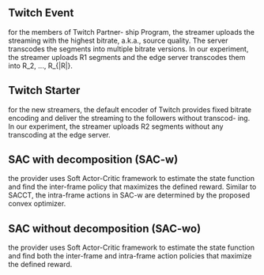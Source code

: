 ## Twitch Event

for the members of Twitch Partner- ship Program, the streamer uploads the streaming with the highest bitrate, a.k.a., source quality. The server transcodes the segments into multiple bitrate versions. In our experiment, the streamer uploads R1 segments and the edge server transcodes them into R_2, ..., R_{|R|}.

## Twitch Starter

for the new streamers, the default encoder of Twitch provides fixed bitrate encoding and deliver the streaming to the followers without transcod- ing. In our experiment, the streamer uploads R2 segments without any transcoding at the edge server.

## SAC with decomposition (SAC-w)

the provider uses Soft Actor-Critic framework to estimate the state function and find the inter-frame policy that maximizes the defined reward. Similar to SACCT, the intra-frame actions in SAC-w are determined by the proposed convex optimizer. 

## SAC without decomposition (SAC-wo)

the provider uses Soft Actor-Critic framework to estimate the state function and find both the inter-frame and intra-frame action policies that maximize the defined reward.
